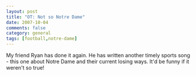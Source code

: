```yaml
---
layout: post
title: "OT: Not so Notre Dame"
date: 2007-10-04
comments: false
category: general
tags: [football,notre-dame]
---
```

My friend Ryan has done it again. He has written another timely sports song -
this one about Notre Dame and their current losing ways. It'd be funny if it
weren't so true!
